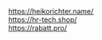 https://heikorichter.name/<br>
https://hr-tech.shop/<br>
https://rabatt.pro/

<!---
hr1232/hr1232 is a ✨ special ✨ repository because its `README.md` (this file) appears on your GitHub profile.
You can click the Preview link to take a look at your changes.
--->
